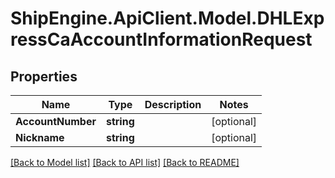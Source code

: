 # ShipEngine.ApiClient.Model.DHLExpressCaAccountInformationRequest
## Properties

Name | Type | Description | Notes
------------ | ------------- | ------------- | -------------
**AccountNumber** | **string** |  | [optional] 
**Nickname** | **string** |  | [optional] 

[[Back to Model list]](../README.md#documentation-for-models) [[Back to API list]](../README.md#documentation-for-api-endpoints) [[Back to README]](../README.md)

